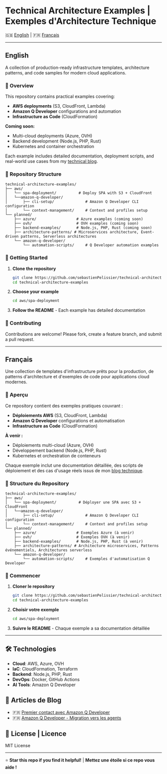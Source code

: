 # Technical Architecture Examples | Exemples d'Architecture Technique

🇬🇧 [English](#english) | 🇫🇷 [Français](#français)

---

## English

A collection of production-ready infrastructure templates, architecture patterns, and code samples for modern cloud applications.

### 🚀 Overview

This repository contains practical examples covering:
- **AWS deployments** (S3, CloudFront, Lambda)
- **Amazon Q Developer** configurations and automation
- **Infrastructure as Code** (CloudFormation)

**Coming soon:**
- Multi-cloud deployments (Azure, OVH)
- Backend development (Node.js, PHP, Rust)
- Kubernetes and container orchestration

Each example includes detailed documentation, deployment scripts, and real-world use cases from my [technical blog](https://blog.204nocontent.xyz).

### 📁 Repository Structure

```
technical-architecture-examples/
├── aws/
│   └── spa-deployment/          # Deploy SPA with S3 + CloudFront
│   └──amazon-q-developer/
│       ├── cli-setup/              # Amazon Q Developer CLI configuration
│       └── context-management/     # Context and profiles setup
└── planned/
    ├── azure/                  # Azure examples (coming soon)
    ├── ovh/                    # OVH examples (coming soon)
    ├── backend-examples/       # Node.js, PHP, Rust (coming soon)
    ├── architecture-patterns/ # Microservices architecture, Event-driven patterns, Serverless architectures
    └── amazon-q-developer/
        └── automation-scripts/     # Q Developer automation examples
```

### 📖 Getting Started

1. **Clone the repository**
   ```bash
   git clone https://github.com/sebastienPelissier/technical-architecture-examples.git
   cd technical-architecture-examples
   ```

2. **Choose your example**
   ```bash
   cd aws/spa-deployment
   ```

3. **Follow the README** - Each example has detailed documentation

### 🤝 Contributing

Contributions are welcome! Please fork, create a feature branch, and submit a pull request.

---

## Français

Une collection de templates d'infrastructure prêts pour la production, de patterns d'architecture et d'exemples de code pour applications cloud modernes.

### 🚀 Aperçu

Ce repository contient des exemples pratiques couvrant :
- **Déploiements AWS** (S3, CloudFront, Lambda)
- **Amazon Q Developer** configurations et automatisation
- **Infrastructure as Code** (CloudFormation)

**À venir :**
- Déploiements multi-cloud (Azure, OVH)
- Développement backend (Node.js, PHP, Rust)
- Kubernetes et orchestration de conteneurs

Chaque exemple inclut une documentation détaillée, des scripts de déploiement et des cas d'usage réels issus de mon [blog technique](https://blog.204nocontent.xyz).

### 📁 Structure du Repository

```
technical-architecture-examples/
├── aws/
│   └── spa-deployment/          # Déployer une SPA avec S3 + CloudFront
│   └──amazon-q-developer/
│       ├── cli-setup/              # Amazon Q Developer CLI configuration
│       └── context-management/     # Context and profiles setup
└── planned/
    ├── azure/                  # Exemples Azure (à venir)
    ├── ovh/                    # Exemples OVH (à venir)
    ├── backend-examples/       # Node.js, PHP, Rust (à venir)
    ├── architecture-patterns/ # Architecture microservices, Patterns événementiels, Architectures serverless
    └── amazon-q-developer/
        └── automation-scripts/     # Exemples d'automatisation Q Developer
```
### 📖 Commencer

1. **Cloner le repository**
   ```bash
   git clone https://github.com/sebastienPelissier/technical-architecture-examples.git
   cd technical-architecture-examples
   ```

2. **Choisir votre exemple**
   ```bash
   cd aws/spa-deployment
   ```

3. **Suivre le README** - Chaque exemple a sa documentation détaillée

---

## 🛠️ Technologies

- **Cloud**: AWS, Azure, OVH
- **IaC**: CloudFormation, Terraform
- **Backend**: Node.js, PHP, Rust
- **DevOps**: Docker, GitHub Actions
- **AI Tools**: Amazon Q Developer

## 📝 Articles de Blog

- 🇫🇷 [Premier contact avec Amazon Q Developer](https://blog.204nocontent.xyz/amazonQ-developer-premiere-étape)
- 🇫🇷 [Amazon Q Developer - Migration vers les agents](https://blog.204nocontent.xyz/amazonQ-developer-agent-evolution)

## 📄 License | Licence

MIT License

---

⭐ **Star this repo if you find it helpful!** | **Mettez une étoile si ce repo vous aide !**
